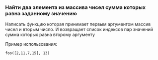 ### Найти два элемента из массива чисел сумма которых равна заданному значению

Написать функцию которая принимает первым аргументом массив чисел и вторым число.
И возвращает список индексов пар значений сумма которых равна второму аргументу

Пример использования:
```
foo([2,11,7,15], 13)
```